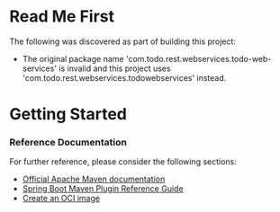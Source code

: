 # Read Me First
The following was discovered as part of building this project:

* The original package name 'com.todo.rest.webservices.todo-web-services' is invalid and this project uses 'com.todo.rest.webservices.todowebservices' instead.

# Getting Started

### Reference Documentation
For further reference, please consider the following sections:

* [Official Apache Maven documentation](https://maven.apache.org/guides/index.html)
* [Spring Boot Maven Plugin Reference Guide](https://docs.spring.io/spring-boot/docs/2.4.1/maven-plugin/reference/html/)
* [Create an OCI image](https://docs.spring.io/spring-boot/docs/2.4.1/maven-plugin/reference/html/#build-image)


